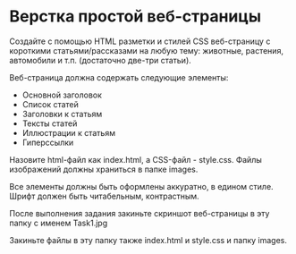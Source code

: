 # Верстка простой веб-страницы

Создайте с помощью HTML разметки и стилей CSS веб-страницу с короткими статьями/рассказами на любую тему: животные, растения, автомобили и т.п. (достаточно две-три статьи).

Веб-страница должна содержать следующие элементы:

- Основной заголовок
- Список статей
- Заголовки к статьям
- Тексты статей
- Иллюстрации к статьям
- Гиперссылки

Назовите html-файл как index.html, а CSS-файл - style.css. Файлы изображений должны храниться в папке images.

Все элементы должны быть оформлены аккуратно, в едином стиле. Шрифт должен быть читабельным, контрастным.

После выполнения задания закиньте скриншот веб-страницы в эту папку с именем Task1.jpg

Закиньте файлы в эту папку также index.html и style.css и папку images.
